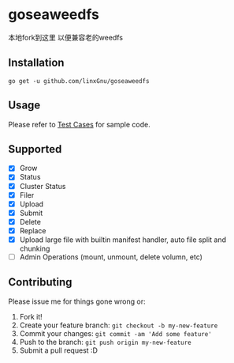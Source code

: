 # goseaweedfs

本地fork到这里 以便兼容老的weedfs

## Installation
```
go get -u github.com/linxGnu/goseaweedfs
```

## Usage
Please refer to [Test Cases](https://github.com/linxGnu/goseaweedfs/blob/master/seaweed_test.go) for sample code.

## Supported

- [x] Grow
- [x] Status
- [x] Cluster Status
- [x] Filer
- [x] Upload
- [x] Submit
- [x] Delete
- [x] Replace
- [x] Upload large file with builtin manifest handler, auto file split and chunking
- [ ] Admin Operations (mount, unmount, delete volumn, etc)

## Contributing
Please issue me for things gone wrong or:

1. Fork it!
2. Create your feature branch: `git checkout -b my-new-feature`
3. Commit your changes: `git commit -am 'Add some feature'`
4. Push to the branch: `git push origin my-new-feature`
5. Submit a pull request :D
